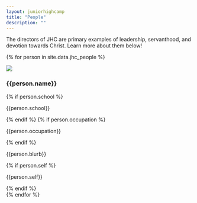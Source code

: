 ```yaml
---
layout: juniorhighcamp
title: "People"
description: ""
---
```

The directors of JHC are primary examples of leadership, servanthood, and devotion towards Christ.  Learn more about them below!

{% for person in site.data.jhc_people %}
<div class="media">
  <a class="pull-left">
    <img class="media-object img-rounded profile-picture" src="{{person.image}}">
  </a>
  <div class="media-body">
    <h3 class="media-heading">{{person.name}}</h3>
    <div class="media">
      {% if person.school %} <p>{{person.school}}</p> {% endif %}
      {% if person.occupation %} <p>{{person.occupation}}</p> {% endif %}
   		<p>{{person.blurb}}</p>
      {% if person.self %} <p>{{person.self}}</p> {% endif %}
    </div>
  </div>
</div>
{% endfor %}

